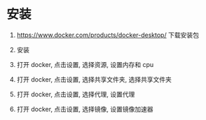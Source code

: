 # 安装

1. <https://www.docker.com/products/docker-desktop/> 下载安装包

2. 安装

3. 打开 docker, 点击设置, 选择资源, 设置内存和 cpu

4. 打开 docker, 点击设置, 选择共享文件夹, 选择共享文件夹

5. 打开 docker, 点击设置, 选择代理, 设置代理

6. 打开 docker, 点击设置, 选择镜像, 设置镜像加速器
